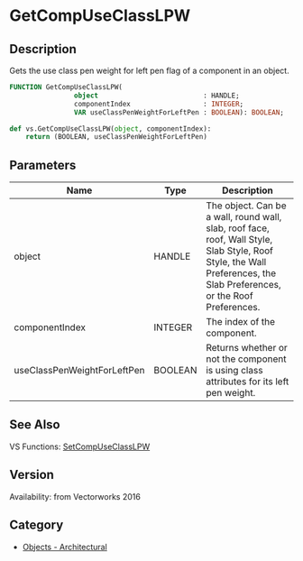 # GetCompUseClassLPW

## Description
Gets the use class pen weight for left pen flag of a component in an object.

```pascal
FUNCTION GetCompUseClassLPW(
				object                          : HANDLE;
				componentIndex                  : INTEGER;
				VAR useClassPenWeightForLeftPen : BOOLEAN): BOOLEAN;
```

```python
def vs.GetCompUseClassLPW(object, componentIndex):
    return (BOOLEAN, useClassPenWeightForLeftPen)
```

## Parameters
|Name|Type|Description|
|---|---|---|
|object|HANDLE|The object. Can be a wall, round wall, slab, roof face, roof, Wall Style, Slab Style, Roof Style, the Wall Preferences, the Slab Preferences, or the Roof Preferences.|
|componentIndex|INTEGER|The index of the component.|
|useClassPenWeightForLeftPen|BOOLEAN|Returns whether or not the component is using class attributes for its left pen weight.|

## See Also
VS Functions:
[SetCompUseClassLPW](SetCompUseClassLPW.md)

## Version
Availability: from Vectorworks 2016

## Category
* [Objects - Architectural](../Categories/Objects%20-%20Architectural.md)
